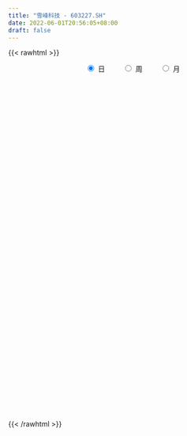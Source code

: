 ```yaml
---
title: "雪峰科技 - 603227.SH"
date: 2022-06-01T20:56:05+08:00
draft: false
---
```

{{< rawhtml >}}
    <div style="text-align: center">
        <label style="padding: 1rem;"><input style="margin-right: .5rem" type="radio" name="period" value="D" checked onclick="period_change(this)">日</label>
        <label style="padding: 1rem;"><input style="margin-right: .5rem" type="radio" name="period" value="W" onclick="period_change(this)">周</label>
        <label style="padding: 1rem;"><input style="margin-right: .5rem" type="radio" name="period" value="M" onclick="period_change(this)">月</label>
    </div>
    <div id="chart" style="height: 700px;"></div> 
    <script type="text/javascript">
        const D_v = [148100.0,95748.0,148392.5,116450.0,93689.5,71789.0,114344.5,74916.0,58714.0,66254.0,71723.0,55257.0,76464.0,85371.0,105855.0,96022.0,73359.0,63578.0,277384.7,124762.5,231819.0,165871.88,124238.0,86131.76,101700.2,70192.0,84732.86,90295.86,57257.0,79421.86,72152.0,79286.5,121780.5,119512.0,91450.0,77106.5,66937.0,69986.0,92338.0,72026.0,287267.73,165711.0,145441.73,125710.0,139865.0,191174.56,119574.0,127742.5,144180.0,233052.0,162774.0,160768.0,153621.0,107981.29,210547.0,180994.0,301187.0,200579.5,150842.0,130262.42,186755.0,124657.0,78644.0,93194.0,147965.0,94399.0,122342.0,165321.83,103269.6,145568.0,197797.33,558878.47,616988.52,294443.46,231086.0,249311.0,222711.0,226262.0,245817.4,173273.45,215653.98,349832.34,266047.49,228871.97,221861.0,138484.98,122418.95,193503.98,387547.44,309795.0,186265.11,216079.22,117837.5,204045.5,261203.5,229375.0,173452.5,201705.0,269142.19,134948.36,139317.83,64486.0,73098.0,73658.0,102056.0,58311.86,42371.0,35407.22,39072.0,66400.0,40560.0,44287.0,86252.69,39583.0,40469.0,130247.83,73013.83,72198.34,61321.0,75630.83,80092.0,56485.0,50015.0,68940.0,99866.0,75316.0,66630.0,60713.0,78452.51,78227.0,64743.0,158621.0,93012.9,95863.0,162683.0,98924.0,103911.0,66610.0,104027.0,79606.32,78530.0,59953.0,46775.0,84238.0,147905.0,62759.0,66736.45,64940.0,128407.45,54951.0,59739.0,40311.0,48536.0,97711.0,48905.0,120522.0,70244.0,69092.0,38497.0,70362.83,233314.0,217548.0,241809.0,61142.0,576264.14,320495.0,223132.0,171322.0,173125.0,89982.0,228917.0,151883.42,250826.0,248097.0,288749.0,220851.0,255267.42,149468.0,382741.17,254720.0,172389.0,89921.42,85966.0,149433.0,118965.0,188059.02,190718.0,204699.0,146782.0,130040.0,121453.0,94194.42,91762.0,92133.0,123170.56,89615.0,98806.44,111288.84,179663.47,150437.0,136941.0,72836.0,84913.0,56578.0,51906.0,50227.0,96993.0,57814.0,56897.47,48774.0,91946.0,739413.1,955025.04,834855.1,926273.49,1024883.67,962974.96,814299.22,587589.95,392368.0,290781.0,293893.0,276024.0,538333.8100000001,441379.22,328373.59,267236.45,390761.75,454767.3,395889.05,380138.8,353296.82,315495.0,412210.75,403327.0,523357.41,623711.0,324742.0,499042.0,309457.0,253645.58,200759.58,361742.41,336542.58,272336.58,471990.83,370985.0,261181.01,197652.0,344799.88]
const D_histogram = [0.0,-0.0018953846,0.0039764295,0.0118661389,0.0092012994,0.0088976887,-0.0032171512,-0.0050150212,-0.0078286572,-0.0104882039,-0.0084525202,-0.0067267622,-0.0071657795,-0.0026043411,0.0036008957,0.0035404305,0.0046085857,0.0075876116,0.0223377694,0.0253005083,0.0377397516,0.047154485,0.0399879455,0.0361977989,0.0288965038,0.0171586673,0.0051308313,-0.0134798891,-0.0211704196,-0.0158213951,-0.0095637175,-0.003042754,0.003946504,0.0108538967,0.0122177294,0.0080930952,0.0045552304,-0.00226884,-0.01844786,-0.0230076111,-0.0053150983,0.0069022234,0.0169461475,0.0193190956,0.0256500715,0.0347096973,0.035991084,0.0322480178,0.0299456763,0.0413623261,0.0409015454,0.0456906862,0.0451188866,0.0391995633,0.0403602988,0.0400622514,-0.0001545937,-0.0383942931,-0.0522428303,-0.0544256607,-0.0305510551,-0.0247112527,-0.0182997696,-0.0226733627,-0.0086369955,-0.0035612218,0.0032983815,0.0179288882,0.0225823417,0.0251541966,0.0077220708,0.0322548959,0.0396113143,0.0312587395,0.0281047456,0.0180995764,0.0017307517,0.0045636293,0.0058711471,-0.0021556212,-0.00794913,0.0096769537,0.0014689885,0.012595384,0.0122538518,0.0059907727,0.0014362625,0.0090371345,0.0378776029,0.0426945514,0.0506113235,0.0331372226,0.0267543513,0.0193005737,0.0306676213,0.0416782409,0.0383915609,0.0128266922,-0.0464506246,-0.0789726009,-0.1221961231,-0.1395885068,-0.1446659586,-0.1350469918,-0.1425782794,-0.1422703012,-0.1303589385,-0.1210747476,-0.1027989532,-0.0757820838,-0.0572935569,-0.0430745154,-0.0379223046,-0.0303403661,-0.0304983002,-0.0475550016,-0.0588847558,-0.0588768927,-0.0503526972,-0.0540534873,-0.0427632788,-0.0270386246,-0.0207844109,-0.0003249179,0.0266900359,0.049316882,0.0602366876,0.063747198,0.0699425057,0.0671255848,0.0726945345,0.0881673795,0.0947958447,0.102337233,0.1168421876,0.1142634375,0.1091480014,0.1018238323,0.0913526102,0.0722296409,0.0651143483,0.0472426989,0.0323928323,0.0112071122,-0.017970164,-0.0339933214,-0.047874237,-0.0551084249,-0.0525663281,-0.0496536869,-0.0497391936,-0.04456609,-0.0420101888,-0.0392184041,-0.0369739123,-0.0204277792,-0.0078638272,-0.0086473553,-0.0036961563,0.0097037459,0.0308654529,0.0640087249,0.0932058461,0.1507336088,0.1320381333,0.0949644636,0.0398024213,-0.013047092,-0.0693050808,-0.0958743903,-0.0862696705,-0.0817402347,-0.0364088385,-0.0022584661,0.0288423755,0.0378286127,0.0464364379,0.0408482978,0.0591092484,0.0612320537,0.0421399383,0.0259717556,0.0168918417,0.0152449081,0.0010776422,-0.0221114402,-0.0203330905,-0.0029525189,0.0047957118,0.011833062,0.0090944938,-0.0028394818,-0.0173521837,-0.0422535018,-0.0607773513,-0.0710034691,-0.0772453582,-0.099632041,-0.1352045759,-0.1341109828,-0.1308472622,-0.1197144434,-0.0975784074,-0.0835236607,-0.0686987488,-0.056564387,-0.0434327082,-0.0283507929,-0.019792452,-0.009344726,0.0381369097,0.1100837549,0.1601572586,0.1852347127,0.2311989365,0.277107287,0.236979479,0.1610819082,0.127641038,0.0858972429,0.0588107826,0.0415589546,0.0108592792,-0.0075393701,-0.0440497219,-0.0969177499,-0.1200318827,-0.1032281169,-0.0869390777,-0.060779403,-0.022645867,-0.0293707095,-0.0114619612,0.0171449027,0.0196477871,0.0675163503,0.0856346419,0.0801320103,0.0988588366,0.0964654922,0.0743582661,0.0587531267,0.0600328623,0.0142559001,0.000064174,0.0121568592,0.0107063523,-0.0049247187,-0.0152115522,-0.0458255103]
const D_fast = [0.0,-0.0023692308,0.0044966908,0.0153529348,0.0149884202,0.0169092316,0.003990104,0.0009384786,-0.0038323216,-0.0091139193,-0.0091913657,-0.0091472982,-0.0113777604,-0.0074674073,-0.0003619465,0.0004626959,0.0026829976,0.0075589263,0.0278935265,0.0371813925,0.0590555736,0.0802589284,0.0830893752,0.0883486783,0.0882715091,0.0808233395,0.0700782112,0.0480975186,0.0351143832,0.036508059,0.0403748072,0.0461350822,0.0541109662,0.063731833,0.0681500981,0.0660487377,0.0636496805,0.0562584001,0.0354674151,0.0251557612,0.0415194994,0.055462377,0.069742838,0.07694556,0.0896890538,0.1074261039,0.1177052616,0.1220241998,0.1272082773,0.1489655087,0.1587301144,0.1749419267,0.1856498488,0.1895304163,0.2007812265,0.2104987419,0.1702432484,0.1224049757,0.095495731,0.0797064854,0.0959433273,0.0956053165,0.0974418571,0.0873999234,0.0992770417,0.10346251,0.1111467086,0.1302594374,0.1405584763,0.1494188803,0.1339172723,0.1665138213,0.1837730683,0.1832351784,0.1871073709,0.1816270958,0.165690959,0.169664744,0.1724400485,0.1638743749,0.1560935836,0.1761389057,0.1682981877,0.1825734292,0.18529536,0.180529974,0.1763345295,0.1861946851,0.2245045542,0.2399951405,0.2605647436,0.2513749483,0.2516806649,0.2490520307,0.2680859836,0.2895161634,0.2958273736,0.273469178,0.202579205,0.1503140785,0.0765415255,0.0242520151,-0.0169919263,-0.0411347075,-0.084310565,-0.119570162,-0.1402485339,-0.16123303,-0.1686569739,-0.1605856254,-0.1564204877,-0.1529700751,-0.1572984404,-0.1573015935,-0.1650841026,-0.1940295544,-0.2200804976,-0.2347918576,-0.2388558365,-0.2560699984,-0.2554706096,-0.2465056115,-0.2454475005,-0.225069237,-0.1913817742,-0.1564257077,-0.1304467301,-0.1109994203,-0.0873184861,-0.0733540108,-0.0496114275,-0.0120967376,0.0182306887,0.0513563853,0.0950718868,0.121058996,0.1432305603,0.1613623493,0.1737292798,0.1726637206,0.1818270151,0.1757660405,0.1690143819,0.1506304399,0.1169606227,0.092439135,0.0665896601,0.045578366,0.0349788807,0.0254781002,0.0129577952,0.0069893762,-0.0009572697,-0.0079700861,-0.0149690723,-0.0035298841,0.0070681111,0.0041227443,0.0081499042,0.0239757428,0.0528538131,0.1019992663,0.154497849,0.2497090139,0.2640230717,0.2506905179,0.2054790809,0.1493677946,0.0757835356,0.0252456286,0.0132829307,-0.0026226922,0.0336064944,0.0671922503,0.1055036858,0.1239470762,0.1441640108,0.1487879452,0.1818262079,0.1992570266,0.1906998957,0.1810246519,0.1761676985,0.178331992,0.1644341365,0.1357171941,0.1324122712,0.1490547131,0.1580018717,0.1679974875,0.1675325427,0.1548886966,0.1360379488,0.1005732553,0.066855068,0.0388780829,0.0133248543,-0.0339698389,-0.1033435176,-0.1357776703,-0.1652257652,-0.1840215574,-0.1862801232,-0.1931062916,-0.1954560669,-0.1974628018,-0.1951893001,-0.1871950831,-0.1835848551,-0.1754733106,-0.1184574474,-0.0189896635,0.0711231548,0.1425092871,0.246273245,0.3614584172,0.380575479,0.3449483852,0.3434177745,0.3231482901,0.3107645255,0.3039024362,0.2759175806,0.2556340888,0.2081113065,0.131013841,0.0778917375,0.0688884741,0.0634427439,0.0744075678,0.1068796371,0.0928121172,0.1078553751,0.1407484647,0.148163296,0.2129109467,0.2524378988,0.2669682698,0.3104098052,0.3321328338,0.3286151743,0.3276983166,0.3439862678,0.3017732806,0.287597598,0.302729498,0.3039555792,0.2870933285,0.273003607,0.2309332713]
const D_slow = [0.0,-0.0004738462,0.0005202612,0.0034867959,0.0057871208,0.008011543,0.0072072552,0.0059534999,0.0039963356,0.0013742846,-0.0007388455,-0.002420536,-0.0042119809,-0.0048630662,-0.0039628422,-0.0030777346,-0.0019255882,-0.0000286853,0.0055557571,0.0118808842,0.021315822,0.0331044433,0.0431014297,0.0521508794,0.0593750053,0.0636646722,0.06494738,0.0615774077,0.0562848028,0.052329454,0.0499385247,0.0491778362,0.0501644622,0.0528779363,0.0559323687,0.0579556425,0.0590944501,0.0585272401,0.0539152751,0.0481633723,0.0468345977,0.0485601536,0.0527966905,0.0576264644,0.0640389823,0.0727164066,0.0817141776,0.089776182,0.0972626011,0.1076031826,0.117828569,0.1292512405,0.1405309622,0.150330853,0.1604209277,0.1704364905,0.1703978421,0.1607992688,0.1477385613,0.1341321461,0.1264943823,0.1203165692,0.1157416268,0.1100732861,0.1079140372,0.1070237318,0.1078483271,0.1123305492,0.1179761346,0.1242646838,0.1261952015,0.1342589254,0.144161754,0.1519764389,0.1590026253,0.1635275194,0.1639602073,0.1651011146,0.1665689014,0.1660299961,0.1640427136,0.166461952,0.1668291992,0.1699780452,0.1730415081,0.1745392013,0.1748982669,0.1771575506,0.1866269513,0.1973005891,0.20995342,0.2182377257,0.2249263135,0.229751457,0.2374183623,0.2478379225,0.2574358127,0.2606424858,0.2490298296,0.2292866794,0.1987376486,0.1638405219,0.1276740323,0.0939122843,0.0582677145,0.0227001392,-0.0098895955,-0.0401582824,-0.0658580207,-0.0848035416,-0.0991269308,-0.1098955597,-0.1193761358,-0.1269612274,-0.1345858024,-0.1464745528,-0.1611957418,-0.1759149649,-0.1885031392,-0.2020165111,-0.2127073308,-0.2194669869,-0.2246630896,-0.2247443191,-0.2180718101,-0.2057425896,-0.1906834177,-0.1747466182,-0.1572609918,-0.1404795956,-0.122305962,-0.1002641171,-0.076565156,-0.0509808477,-0.0217703008,0.0067955586,0.0340825589,0.059538517,0.0823766696,0.1004340798,0.1167126668,0.1285233416,0.1366215496,0.1394233277,0.1349307867,0.1264324564,0.1144638971,0.1006867909,0.0875452089,0.0751317871,0.0626969887,0.0515554662,0.041052919,0.031248318,0.0220048399,0.0168978951,0.0149319383,0.0127700995,0.0118460605,0.0142719969,0.0219883602,0.0379905414,0.0612920029,0.0989754051,0.1319849384,0.1557260543,0.1656766596,0.1624148866,0.1450886164,0.1211200189,0.0995526012,0.0791175426,0.0700153329,0.0694507164,0.0766613103,0.0861184635,0.0977275729,0.1079396474,0.1227169595,0.1380249729,0.1485599575,0.1550528964,0.1592758568,0.1630870838,0.1633564944,0.1578286343,0.1527453617,0.152007232,0.1532061599,0.1561644254,0.1584380489,0.1577281784,0.1533901325,0.1428267571,0.1276324192,0.109881552,0.0905702124,0.0656622022,0.0318610582,-0.0016666875,-0.034378503,-0.0643071139,-0.0887017158,-0.1095826309,-0.1267573181,-0.1408984149,-0.1517565919,-0.1588442901,-0.1637924031,-0.1661285846,-0.1565943572,-0.1290734185,-0.0890341038,-0.0427254256,0.0150743085,0.0843511302,0.143596,0.183866477,0.2157767365,0.2372510472,0.2519537429,0.2623434816,0.2650583014,0.2631734588,0.2521610284,0.2279315909,0.1979236202,0.172116591,0.1503818216,0.1351869708,0.1295255041,0.1221828267,0.1193173364,0.1236035621,0.1285155088,0.1453945964,0.1668032569,0.1868362595,0.2115509686,0.2356673417,0.2542569082,0.2689451899,0.2839534055,0.2875173805,0.287533424,0.2905726388,0.2932492269,0.2920180472,0.2882151592,0.2767587816]
const D_data = [['2021-05-07', 4.7563, 4.8554, 4.677, 4.895],['2021-05-10', 4.8653, 4.8257, 4.7761, 4.895],['2021-05-11', 4.786, 4.9347, 4.786, 5.0239],['2021-05-12', 4.905, 5.004, 4.8851, 5.014],['2021-05-13', 4.9545, 4.895, 4.8455, 4.9842],['2021-05-14', 4.8752, 4.9248, 4.8752, 4.9446],['2021-05-17', 4.9446, 4.7464, 4.7365, 4.9446],['2021-05-18', 4.7167, 4.8356, 4.7068, 4.8455],['2021-05-19', 4.8158, 4.8059, 4.7662, 4.8851],['2021-05-20', 4.7761, 4.786, 4.6969, 4.8257],['2021-05-21', 4.7563, 4.8356, 4.7464, 4.8851],['2021-05-24', 4.8158, 4.8356, 4.8059, 4.8653],['2021-05-25', 4.8257, 4.8059, 4.7365, 4.8356],['2021-05-26', 4.8059, 4.8752, 4.786, 4.895],['2021-05-27', 4.8851, 4.9248, 4.8752, 4.9842],['2021-05-28', 4.9248, 4.8653, 4.8158, 4.9545],['2021-05-31', 4.8455, 4.8851, 4.8059, 4.905],['2021-06-01', 4.895, 4.9248, 4.8257, 4.9248],['2021-06-02', 4.9545, 5.1329, 4.9347, 5.2518],['2021-06-03', 5.1626, 5.0536, 5.0437, 5.1626],['2021-06-04', 5.0437, 5.2419, 5.0338, 5.3013],['2021-06-07', 5.3013, 5.3013, 5.1725, 5.331],['2021-06-08', 5.26, 5.14, 5.11, 5.27],['2021-06-09', 5.16, 5.19, 5.13, 5.23],['2021-06-10', 5.15, 5.15, 5.06, 5.19],['2021-06-11', 5.12, 5.07, 5.07, 5.2],['2021-06-15', 5.06, 5.02, 4.99, 5.12],['2021-06-16', 5.04, 4.86, 4.85, 5.04],['2021-06-17', 4.85, 4.92, 4.83, 4.93],['2021-06-18', 4.92, 5.07, 4.88, 5.08],['2021-06-21', 5.07, 5.11, 5.03, 5.13],['2021-06-22', 5.11, 5.15, 5.06, 5.2],['2021-06-23', 5.17, 5.2, 5.16, 5.31],['2021-06-24', 5.16, 5.25, 5.1, 5.28],['2021-06-25', 5.26, 5.22, 5.13, 5.26],['2021-06-28', 5.24, 5.16, 5.14, 5.24],['2021-06-29', 5.16, 5.16, 5.12, 5.19],['2021-06-30', 5.15, 5.1, 5.05, 5.15],['2021-07-01', 5.1, 4.92, 4.92, 5.11],['2021-07-02', 4.93, 5.0, 4.92, 5.05],['2021-07-05', 4.98, 5.31, 4.97, 5.46],['2021-07-06', 5.28, 5.33, 5.26, 5.39],['2021-07-07', 5.33, 5.38, 5.32, 5.46],['2021-07-08', 5.39, 5.34, 5.31, 5.43],['2021-07-09', 5.32, 5.44, 5.26, 5.44],['2021-07-12', 5.49, 5.55, 5.39, 5.6],['2021-07-13', 5.48, 5.52, 5.41, 5.57],['2021-07-14', 5.51, 5.49, 5.43, 5.64],['2021-07-15', 5.54, 5.53, 5.5, 5.7],['2021-07-16', 5.49, 5.77, 5.45, 5.8],['2021-07-19', 5.79, 5.7, 5.61, 5.79],['2021-07-20', 5.62, 5.83, 5.53, 5.86],['2021-07-21', 5.82, 5.83, 5.73, 5.9],['2021-07-22', 5.86, 5.8, 5.77, 5.88],['2021-07-23', 5.77, 5.93, 5.73, 6.07],['2021-07-26', 5.93, 5.97, 5.76, 6.06],['2021-07-27', 5.92, 5.4, 5.37, 5.95],['2021-07-28', 5.45, 5.22, 5.1, 5.45],['2021-07-29', 5.26, 5.37, 5.25, 5.53],['2021-07-30', 5.35, 5.45, 5.33, 5.5],['2021-08-02', 5.43, 5.82, 5.38, 5.83],['2021-08-03', 5.79, 5.67, 5.63, 5.84],['2021-08-04', 5.67, 5.71, 5.65, 5.78],['2021-08-05', 5.7, 5.58, 5.52, 5.73],['2021-08-06', 5.55, 5.84, 5.55, 5.84],['2021-08-09', 5.84, 5.79, 5.72, 5.84],['2021-08-10', 5.83, 5.86, 5.77, 5.95],['2021-08-11', 5.81, 6.04, 5.8, 6.04],['2021-08-12', 6.03, 6.0, 5.91, 6.03],['2021-08-13', 6.0, 6.03, 5.85, 6.03],['2021-08-16', 6.14, 5.77, 5.75, 6.24],['2021-08-17', 5.72, 6.35, 5.72, 6.35],['2021-08-18', 6.24, 6.27, 6.18, 6.65],['2021-08-19', 6.21, 6.12, 6.04, 6.39],['2021-08-20', 6.09, 6.2, 5.88, 6.24],['2021-08-23', 6.21, 6.12, 6.09, 6.3],['2021-08-24', 6.09, 6.0, 5.96, 6.14],['2021-08-25', 6.01, 6.23, 5.93, 6.28],['2021-08-26', 6.2, 6.25, 6.11, 6.37],['2021-08-27', 6.3, 6.14, 6.07, 6.34],['2021-08-30', 6.17, 6.15, 5.9, 6.33],['2021-08-31', 6.12, 6.5, 6.05, 6.6],['2021-09-01', 6.54, 6.23, 6.21, 6.58],['2021-09-02', 6.26, 6.51, 6.15, 6.51],['2021-09-03', 6.49, 6.43, 6.37, 6.74],['2021-09-06', 6.4, 6.37, 6.24, 6.48],['2021-09-07', 6.37, 6.39, 6.33, 6.47],['2021-09-08', 6.39, 6.58, 6.38, 6.6],['2021-09-09', 6.56, 6.99, 6.52, 7.08],['2021-09-10', 6.94, 6.84, 6.77, 7.25],['2021-09-13', 6.82, 6.98, 6.75, 7.07],['2021-09-14', 7.02, 6.7, 6.64, 7.02],['2021-09-15', 6.71, 6.83, 6.67, 6.84],['2021-09-16', 6.8, 6.83, 6.8, 7.12],['2021-09-17', 6.9, 7.13, 6.86, 7.2],['2021-09-22', 7.02, 7.25, 6.91, 7.25],['2021-09-23', 7.3, 7.16, 7.05, 7.33],['2021-09-24', 7.08, 6.86, 6.76, 7.18],['2021-09-27', 6.81, 6.23, 6.17, 6.85],['2021-09-28', 6.23, 6.3, 5.95, 6.32],['2021-09-29', 6.23, 5.91, 5.86, 6.26],['2021-09-30', 5.94, 5.99, 5.92, 6.03],['2021-10-08', 6.03, 5.99, 5.95, 6.15],['2021-10-11', 5.99, 6.09, 5.84, 6.09],['2021-10-12', 6.09, 5.78, 5.7, 6.09],['2021-10-13', 5.78, 5.75, 5.63, 5.82],['2021-10-14', 5.79, 5.82, 5.66, 5.85],['2021-10-15', 5.82, 5.74, 5.73, 5.84],['2021-10-18', 5.7, 5.83, 5.69, 5.83],['2021-10-19', 5.83, 5.98, 5.79, 6.03],['2021-10-20', 5.98, 5.93, 5.92, 6.01],['2021-10-21', 5.93, 5.91, 5.91, 6.03],['2021-10-22', 5.9, 5.8, 5.69, 5.95],['2021-10-25', 5.77, 5.82, 5.67, 5.82],['2021-10-26', 5.8, 5.7, 5.69, 5.83],['2021-10-27', 5.71, 5.39, 5.3, 5.73],['2021-10-28', 5.36, 5.32, 5.24, 5.47],['2021-10-29', 5.34, 5.36, 5.17, 5.36],['2021-11-01', 5.35, 5.42, 5.29, 5.47],['2021-11-02', 5.43, 5.21, 5.15, 5.45],['2021-11-03', 5.2, 5.35, 5.18, 5.36],['2021-11-04', 5.3, 5.42, 5.27, 5.46],['2021-11-05', 5.39, 5.31, 5.29, 5.44],['2021-11-08', 5.36, 5.52, 5.34, 5.54],['2021-11-09', 5.49, 5.71, 5.47, 5.74],['2021-11-10', 5.75, 5.79, 5.61, 5.8],['2021-11-11', 5.76, 5.75, 5.7, 5.86],['2021-11-12', 5.74, 5.72, 5.68, 5.84],['2021-11-15', 5.72, 5.81, 5.67, 5.83],['2021-11-16', 5.8, 5.74, 5.74, 5.96],['2021-11-17', 5.75, 5.89, 5.74, 5.9],['2021-11-18', 5.88, 6.12, 5.88, 6.21],['2021-11-19', 6.1, 6.13, 6.02, 6.18],['2021-11-22', 6.13, 6.25, 6.13, 6.34],['2021-11-23', 6.26, 6.48, 6.21, 6.57],['2021-11-24', 6.46, 6.39, 6.3, 6.46],['2021-11-25', 6.38, 6.43, 6.24, 6.51],['2021-11-26', 6.47, 6.46, 6.33, 6.51],['2021-11-29', 6.27, 6.46, 6.22, 6.54],['2021-11-30', 6.42, 6.35, 6.32, 6.52],['2021-12-01', 6.33, 6.5, 6.33, 6.5],['2021-12-02', 6.5, 6.36, 6.35, 6.51],['2021-12-03', 6.37, 6.36, 6.29, 6.41],['2021-12-06', 6.36, 6.22, 6.2, 6.43],['2021-12-07', 6.26, 6.0, 5.9, 6.31],['2021-12-08', 6.02, 6.04, 5.96, 6.13],['2021-12-09', 6.09, 5.97, 5.94, 6.1],['2021-12-10', 5.96, 5.97, 5.93, 6.08],['2021-12-13', 6.02, 6.05, 6.02, 6.3],['2021-12-14', 6.05, 6.04, 6.0, 6.09],['2021-12-15', 6.04, 5.98, 5.98, 6.08],['2021-12-16', 5.99, 6.03, 5.93, 6.04],['2021-12-17', 6.06, 5.99, 5.92, 6.07],['2021-12-20', 6.0, 5.98, 5.85, 6.12],['2021-12-21', 6.0, 5.96, 5.9, 6.01],['2021-12-22', 5.97, 6.17, 5.97, 6.25],['2021-12-23', 6.17, 6.19, 6.11, 6.21],['2021-12-24', 6.21, 6.05, 6.04, 6.22],['2021-12-27', 6.07, 6.13, 6.03, 6.16],['2021-12-28', 6.11, 6.29, 6.1, 6.34],['2021-12-29', 6.32, 6.5, 6.22, 6.76],['2021-12-30', 6.45, 6.84, 6.42, 6.85],['2021-12-31', 6.85, 7.03, 6.64, 7.1],['2022-01-18', 7.73, 7.73, 7.73, 7.73],['2022-01-19', 8.5, 7.01, 6.96, 8.5],['2022-01-20', 6.81, 6.74, 6.68, 7.2],['2022-01-21', 6.62, 6.34, 6.33, 6.62],['2022-01-24', 6.36, 6.11, 6.06, 6.39],['2022-01-25', 6.05, 5.76, 5.75, 6.17],['2022-01-26', 5.72, 5.86, 5.71, 5.94],['2022-01-27', 5.86, 6.21, 5.84, 6.45],['2022-01-28', 6.16, 6.13, 5.92, 6.28],['2022-02-07', 6.21, 6.74, 6.2, 6.74],['2022-02-08', 6.74, 6.81, 6.58, 6.85],['2022-02-09', 6.79, 6.97, 6.64, 7.18],['2022-02-10', 6.93, 6.84, 6.81, 7.11],['2022-02-11', 6.78, 6.93, 6.72, 7.3],['2022-02-14', 6.91, 6.81, 6.74, 6.95],['2022-02-15', 6.82, 7.2, 6.68, 7.49],['2022-02-16', 7.1, 7.12, 6.98, 7.2],['2022-02-17', 7.04, 6.87, 6.86, 7.11],['2022-02-18', 6.78, 6.86, 6.73, 6.89],['2022-02-21', 6.86, 6.92, 6.77, 6.94],['2022-02-22', 6.85, 7.02, 6.74, 7.08],['2022-02-23', 6.93, 6.85, 6.8, 6.95],['2022-02-24', 6.83, 6.65, 6.43, 6.97],['2022-02-25', 6.61, 6.91, 6.61, 7.02],['2022-02-28', 6.94, 7.17, 6.78, 7.2],['2022-03-01', 7.25, 7.14, 7.04, 7.25],['2022-03-02', 7.23, 7.2, 7.12, 7.3],['2022-03-03', 7.25, 7.12, 7.05, 7.25],['2022-03-04', 7.1, 6.99, 6.96, 7.11],['2022-03-07', 6.97, 6.9, 6.85, 7.08],['2022-03-08', 6.89, 6.66, 6.65, 6.91],['2022-03-09', 6.7, 6.6, 6.25, 6.75],['2022-03-10', 6.79, 6.59, 6.58, 6.79],['2022-03-11', 6.59, 6.55, 6.31, 6.6],['2022-03-14', 6.56, 6.21, 6.2, 6.56],['2022-03-15', 6.23, 5.8, 5.76, 6.26],['2022-03-16', 5.86, 6.06, 5.7, 6.06],['2022-03-17', 6.12, 5.99, 5.95, 6.24],['2022-03-18', 5.96, 6.02, 5.95, 6.05],['2022-03-21', 6.03, 6.15, 6.03, 6.18],['2022-03-22', 6.08, 6.06, 6.02, 6.15],['2022-03-23', 6.05, 6.07, 6.05, 6.12],['2022-03-24', 6.02, 6.04, 5.95, 6.08],['2022-03-25', 6.04, 6.06, 6.04, 6.22],['2022-03-28', 6.08, 6.11, 5.91, 6.12],['2022-03-29', 6.13, 6.05, 6.0, 6.14],['2022-03-30', 6.13, 6.09, 6.03, 6.14],['2022-03-31', 6.36, 6.7, 6.36, 6.7],['2022-04-01', 6.87, 7.37, 6.8, 7.37],['2022-04-06', 7.45, 7.52, 7.22, 8.11],['2022-04-07', 7.46, 7.54, 7.39, 8.18],['2022-04-08', 7.75, 8.16, 7.51, 8.16],['2022-04-11', 8.1, 8.62, 7.69, 8.98],['2022-04-12', 8.31, 7.78, 7.76, 9.21],['2022-04-13', 7.5, 7.2, 7.19, 7.92],['2022-04-14', 7.22, 7.58, 7.2, 7.75],['2022-04-15', 7.51, 7.39, 7.31, 7.9],['2022-04-18', 7.32, 7.48, 7.11, 7.64],['2022-04-19', 7.6, 7.56, 7.37, 7.7],['2022-04-20', 7.48, 7.32, 7.21, 7.68],['2022-04-21', 7.9, 7.38, 7.3, 7.99],['2022-04-22', 7.0, 7.02, 6.83, 7.35],['2022-04-25', 6.7, 6.55, 6.55, 6.88],['2022-04-26', 6.61, 6.66, 6.5, 6.92],['2022-04-27', 6.79, 7.08, 6.68, 7.13],['2022-04-28', 6.91, 7.11, 6.6, 7.32],['2022-04-29', 6.98, 7.31, 6.91, 7.39],['2022-05-05', 7.3, 7.62, 7.23, 7.79],['2022-05-06', 7.32, 7.14, 7.08, 7.49],['2022-05-09', 7.02, 7.48, 7.02, 7.7],['2022-05-10', 7.35, 7.76, 7.22, 7.8],['2022-05-11', 7.78, 7.55, 7.55, 7.82],['2022-05-12', 7.41, 8.31, 7.36, 8.31],['2022-05-13', 8.38, 8.2, 8.01, 8.69],['2022-05-16', 8.2, 8.03, 7.93, 8.27],['2022-05-17', 8.02, 8.47, 7.87, 8.8],['2022-05-18', 8.26, 8.36, 8.11, 8.46],['2022-05-19', 8.1, 8.15, 7.98, 8.21],['2022-05-20', 8.14, 8.22, 8.06, 8.32],['2022-05-23', 8.12, 8.48, 8.05, 8.71],['2022-05-24', 8.39, 7.84, 7.82, 8.45],['2022-05-25', 7.81, 8.12, 7.8, 8.26],['2022-05-26', 8.42, 8.49, 8.31, 8.78],['2022-05-27', 8.46, 8.4, 8.33, 8.68],['2022-05-30', 8.42, 8.22, 8.15, 8.51],['2022-05-31', 8.18, 8.25, 8.09, 8.31],['2022-06-01', 8.23, 7.9, 7.75, 8.23]]
const W_v = [269346.58,647202.64,412018.29,298556.04,377855.1,275520.43,250162.64,297064.39,266340.68,308790.28,276060.55,171870.93,124476.68,558691.48,1456771.22,513293.11,363066.46,200724.93,203254.24,168552.29,112514.4,109359.43,70648.0,166001.86,187549.4,132867.02,125044.42,120518.42,175581.3,161876.92,127979.02,42316.34,34525.0,111179.37,155083.58,194414.87,297457.05,159519.66,86574.41,157411.55,119722.79,166739.74,60611.42,128223.85,126215.26,133508.05,151219.69,98965.58,128996.4,143197.78,161939.99,130690.0,114006.24,93302.0,387629.71,833484.6699999999,1032890.3200000001,410187.83,219294.83,609018.0699999999,513079.22,269310.84,328266.84,130818.02,225767.02,105896.2,147831.46,162251.02,237889.63,291896.38,289857.54,131647.37,142414.81,146468.8,86599.33,106359.17,58116.0,440646.0600000001,764756.63,311185.0,177493.84,257908.23,390749.0,565451.4299999999,722858.8900000001,783315.5900000001,1204976.9500000002,566568.3,595637.0,785868.33,509033.25,502535.79,100574.76,244629.15,208662.74,189966.13,201248.26,200553.96,189976.0,173165.89,237005.09,136596.02,157689.85,141211.0,2371958.5500000003,983611.98,516621.64,348756.64,364404.58,369076.15,551506.99,273685.69,326601.9299999999,281434.2,40773.0,243724.56,531107.54,181402.66,401303.5599999999,677067.0499999999,345041.2,418554.57,497549.42,342663.5,464140.79,524178.25,399538.25,477277.39,699189.04,886545.49,377403.86,450733.41,487701.48,540165.39,662524.3200000001,675063.6500000001,616822.41,348577.0,261772.27,155793.71,158832.6,154911.0,218485.85,201100.01,142162.15,169431.04,365392.14,143964.08,192521.96,153481.64,141712.98,88862.0,244237.29,449171.97,932085.8600000001,1112152.52,501022.5,728069.51,520768.96,748063.1899999999,333627.5,438312.1,649439.75,1328356.3900000001,1884537.27,384310.75,83821.0,397827.17,269748.6,342131.97,251983.92,545114.54,885073.49,824454.9199999999,692418.0600000001,765891.48,636706.6,1212345.1199999999,622790.72,1140211.3300000001,513817.31,359925.38,350100.57,323061.93,123892.0,190079.5,666292.47,593520.71,657885.67,524223.59,561253.7,1719597.8399999999,1792154.25,2410352.6499999999,1827672.98,691505.01,251494.0,526069.0,385951.5,418969.0,770903.2,548133.8400000001,311707.58,484181.0,378393.5,863995.46,815723.0600000001,795691.29,963864.92,631215.0,630900.4299999999,1899193.7799999998,1117374.8500000001,1282266.78,1151750.3500000001,985430.83,604532.5,607894.38,73098.0,311804.08,276571.69,355512.0,323543.83,371465.0,473056.41,527991.0,368891.32,426578.45,331944.45,406474.0,801530.8300000001,1181033.1400000001,815229.42,1263790.4199999999,1049239.5899999999,733141.02,697168.42,495487.0,651166.3100000001,340617.0,994844.5699999999,2716153.6299999999,3782115.7999999998,1840411.03,1837028.1400000001,733435.62,2278101.1600000001,1587646.1600000001,1813597.4000000001,803632.89]
const W_histogram = [0.0,0.0092535613,-0.0132197291,-0.0179626006,-0.0187120504,-0.0279808384,-0.0222945381,-0.0161228614,-0.0019054803,0.0116743497,0.0265794514,0.0242042179,0.0221652443,0.0895143107,0.0867769229,0.0746073027,0.01750966,-0.0086479716,-0.0584455427,-0.064169709,-0.0763740762,-0.0905945819,-0.0946351943,-0.1109938925,-0.1265663333,-0.1127613308,-0.1050818141,-0.0970906292,-0.079835394,-0.109954338,-0.1352304541,-0.1367117924,-0.1191819705,-0.0916216869,-0.0571533414,-0.036700954,-0.0507002871,-0.0336047786,-0.0212985817,-0.0020927942,-0.0054872413,-0.0203805031,-0.0200643029,-0.0138809944,-0.0012304046,0.0012329925,-0.0059030842,-0.0131098673,-0.0366224701,-0.0634806868,-0.0544752547,-0.0597470792,-0.0451753629,-0.0280039895,0.0134134652,0.0548201105,0.0741281906,0.0598268815,0.0566437974,0.0716097253,0.0802895044,0.0862483369,0.0924689089,0.0859360593,0.0585629329,0.0293271122,0.0239127292,0.029937921,0.0359461687,0.0564036574,0.0531460814,0.0499307514,0.0542250269,0.0529729735,0.0426182051,0.0276291229,0.0228323678,0.0611334655,0.0568450495,0.0507124675,0.0405347375,0.0449765799,0.053913108,0.0749735915,0.0881268908,0.101624057,0.1354382706,0.1260625647,0.1269495387,0.1153749447,0.1155106858,0.0694919184,0.0296006722,-0.0118482576,-0.0465087871,-0.0799437644,-0.0964379436,-0.1197940636,-0.1181036853,-0.098683365,-0.0881269764,-0.0741933823,-0.0630375611,-0.0522004494,-0.0145706272,0.000483879,-0.0143732944,-0.017223684,-0.0098645051,-0.005825133,0.0096557722,0.0246140679,0.0334140216,0.0297117372,0.024528257,0.0304895355,0.0255872465,0.0259318733,0.0313514712,0.0408472283,0.034840066,0.0411834947,0.0417462516,0.0472914028,0.0518148529,0.0516029821,0.0533071381,0.0647380285,0.0765217472,0.0821249086,0.0602904612,0.0147800239,-0.0095286749,-0.0130175289,-0.031317737,-0.0179463776,-0.0290479843,-0.0498500599,-0.0599374486,-0.0663833872,-0.0669370436,-0.0667366289,-0.074658615,-0.0895750077,-0.0860572347,-0.0828308713,-0.0704054495,-0.064562451,-0.0498961884,-0.0447073736,-0.0331525954,-0.0243792813,-0.0082065587,0.0104347024,0.0606056829,0.0626383946,0.0671348905,0.0829020107,0.077531526,0.0773520346,0.0676106045,0.0648811611,0.0545250337,0.0853411633,0.0516190788,0.008815695,-0.0115204412,-0.0268100938,-0.0443920426,-0.0516410104,-0.0455914322,-0.0187711388,0.0070623764,0.0239445588,0.0443917527,0.0538898888,0.0660261152,0.0594179894,0.0545590878,0.0193052739,-0.0218167301,-0.0410094565,-0.0523138786,-0.061759385,-0.0605459561,-0.038033281,-0.0127538037,0.0123319333,0.0252062003,0.034748573,0.0409977399,0.0599312141,0.1223682401,0.1395910369,0.0975335411,0.046225466,0.0245888462,0.0125128044,-0.0030878069,-0.0124847824,0.0046659688,0.0025426268,-0.0005855731,0.0053943711,-0.0068551854,0.0122467847,0.0429500715,0.0683684271,0.0481426877,0.0557800211,0.0675903603,0.0799667359,0.0771887791,0.0872182588,0.1122087613,0.1373526336,0.1252236055,0.051792461,-0.0008089584,-0.0535498286,-0.0837078135,-0.129848397,-0.1584029582,-0.1447209065,-0.1049531515,-0.0557862782,-0.0306200755,-0.0402536154,-0.0449369652,-0.043616996,0.020208205,0.0132430947,-0.0071245938,0.0296470282,0.0447158947,0.0529481626,0.0582576844,0.0281389853,-0.0284142885,-0.0621307953,0.0014238579,0.0894261192,0.088379068,0.0568981527,0.0499821384,0.0293554322,0.0796452356,0.1051959606,0.1238723628,0.0935826832]
const W_fast = [0.0,0.0115669516,-0.014211271,-0.0234447927,-0.0288722551,-0.0451362527,-0.0450235869,-0.0428826256,-0.0291416145,-0.0126431972,0.0089067674,0.0125825884,0.0160849258,0.10581257,0.1247694129,0.1312516184,0.0785313906,0.0502117661,-0.0141971906,-0.0359637842,-0.0672616704,-0.1041308216,-0.1318302326,-0.1759374039,-0.223151428,-0.2375367583,-0.256127695,-0.2724091674,-0.2751127807,-0.3327203092,-0.3918040389,-0.4274633252,-0.439728996,-0.4350741341,-0.414894124,-0.403616975,-0.43029138,-0.4215970661,-0.4146155147,-0.3959329257,-0.4006991831,-0.4206875707,-0.4253874462,-0.4226743863,-0.4103313977,-0.4075597525,-0.4161716002,-0.4266558502,-0.4593240705,-0.5020524588,-0.5066658405,-0.5268744348,-0.5235965592,-0.5134261831,-0.4686553622,-0.4135436892,-0.3757035615,-0.3750481502,-0.3640702849,-0.3312019257,-0.3024497705,-0.2749288537,-0.2455910545,-0.2306398893,-0.2433722825,-0.2652763252,-0.2647125259,-0.2512028538,-0.2362080639,-0.2016496609,-0.1916207165,-0.1823533587,-0.1645028265,-0.1525116365,-0.1522118536,-0.1602936551,-0.1593823182,-0.1057978541,-0.0958750078,-0.0893294729,-0.0893735185,-0.0736875312,-0.051272726,-0.0114688447,0.0237161773,0.0626193578,0.130293139,0.1524330743,0.185057433,0.2023265752,0.2313399877,0.2026941999,0.1702031218,0.1257921275,0.0795044012,0.0260834829,-0.0145201823,-0.0678248181,-0.0956603611,-0.1009108822,-0.1123862376,-0.1170009891,-0.1216045581,-0.1238175588,-0.0898303934,-0.0746549175,-0.0931054145,-0.1002617251,-0.0953686724,-0.0927855836,-0.0748907353,-0.0537789227,-0.0366254635,-0.0328998136,-0.0319512296,-0.0183675672,-0.0168730446,-0.0100454494,0.0032120163,0.0229195804,0.0256224346,0.042261737,0.0532610567,0.0706290587,0.088106222,0.1007950967,0.1158260373,0.1434414348,0.1743555902,0.2004899788,0.1937281467,0.1519127154,0.1252218479,0.1184786116,0.0923489693,0.1012337343,0.0828701315,0.049605541,0.02453379,0.0014920047,-0.0157959127,-0.0322796552,-0.058866295,-0.0961764396,-0.1141729753,-0.1316543297,-0.1368302703,-0.1471278845,-0.144935669,-0.1509236977,-0.1476570683,-0.1449785745,-0.1308574915,-0.1096075549,-0.0442851537,-0.0265928433,-0.0053126248,0.031179998,0.0451923948,0.0643509121,0.0715121331,0.08500298,0.088278111,0.1404295314,0.1196122166,0.0790127566,0.0557965101,0.033804334,0.0051243745,-0.0150348458,-0.0203831257,0.001744383,0.0293434923,0.0522118145,0.0837569465,0.1067275548,0.13537031,0.1436166816,0.1523975519,0.1219700565,0.07539387,0.0459487795,0.0215658878,-0.0033194649,-0.0172425251,-0.0042381702,0.0178528562,0.0460215765,0.0651973935,0.0834269095,0.0999255114,0.1338417891,0.2268708752,0.2789914312,0.2613173206,0.2215656121,0.2060762039,0.1971283632,0.1807558001,0.168237629,0.1865548724,0.1850671871,0.1817925939,0.1891211309,0.1751577781,0.1973214443,0.238762249,0.2812727114,0.2730826439,0.2946649825,0.3233729119,0.3557409715,0.3722602094,0.4040942538,0.4571369466,0.5166189773,0.5357958505,0.4753128213,0.4225091623,0.356380835,0.3052958967,0.226693214,0.1585379131,0.1360397383,0.1495692054,0.1847895092,0.2023006929,0.1826037493,0.1666861581,0.1571018783,0.2259791305,0.2223247939,0.200175957,0.244359336,0.2706071761,0.2920764848,0.3119504276,0.2888664748,0.2252096289,0.1759604233,0.239871041,0.3502298321,0.3712775478,0.3540211707,0.359600691,0.3463128429,0.4165139551,0.4683636704,0.5180081633,0.5111141544]
const W_slow = [0.0,0.0023133903,-0.000991542,-0.0054821921,-0.0101602047,-0.0171554143,-0.0227290488,-0.0267597642,-0.0272361343,-0.0243175468,-0.017672684,-0.0116216295,-0.0060803184,0.0162982592,0.03799249,0.0566443156,0.0610217306,0.0588597377,0.0442483521,0.0282059248,0.0091124058,-0.0135362397,-0.0371950383,-0.0649435114,-0.0965850947,-0.1247754274,-0.1510458809,-0.1753185382,-0.1952773867,-0.2227659712,-0.2565735848,-0.2907515329,-0.3205470255,-0.3434524472,-0.3577407826,-0.3669160211,-0.3795910928,-0.3879922875,-0.3933169329,-0.3938401315,-0.3952119418,-0.4003070676,-0.4053231433,-0.4087933919,-0.4091009931,-0.408792745,-0.410268516,-0.4135459828,-0.4227016004,-0.4385717721,-0.4521905858,-0.4671273556,-0.4784211963,-0.4854221937,-0.4820688274,-0.4683637997,-0.4498317521,-0.4348750317,-0.4207140823,-0.402811651,-0.3827392749,-0.3611771907,-0.3380599634,-0.3165759486,-0.3019352154,-0.2946034374,-0.2886252551,-0.2811407748,-0.2721542326,-0.2580533183,-0.2447667979,-0.2322841101,-0.2187278534,-0.20548461,-0.1948300587,-0.187922778,-0.182214686,-0.1669313197,-0.1527200573,-0.1400419404,-0.129908256,-0.1186641111,-0.1051858341,-0.0864424362,-0.0644107135,-0.0390046992,-0.0051451316,0.0263705096,0.0581078943,0.0869516304,0.1158293019,0.1332022815,0.1406024496,0.1376403852,0.1260131884,0.1060272473,0.0819177614,0.0519692455,0.0224433241,-0.0022275171,-0.0242592612,-0.0428076068,-0.0585669971,-0.0716171094,-0.0752597662,-0.0751387965,-0.0787321201,-0.0830380411,-0.0855041674,-0.0869604506,-0.0845465075,-0.0783929906,-0.0700394852,-0.0626115509,-0.0564794866,-0.0488571027,-0.0424602911,-0.0359773228,-0.028139455,-0.0179276479,-0.0092176314,0.0010782423,0.0115148052,0.0233376559,0.0362913691,0.0491921146,0.0625188991,0.0787034063,0.0978338431,0.1183650702,0.1334376855,0.1371326915,0.1347505228,0.1314961405,0.1236667063,0.1191801119,0.1119181158,0.0994556008,0.0844712387,0.0678753919,0.051141131,0.0344569737,0.01579232,-0.0066014319,-0.0281157406,-0.0488234584,-0.0664248208,-0.0825654335,-0.0950394806,-0.106216324,-0.1145044729,-0.1205992932,-0.1226509329,-0.1200422573,-0.1048908366,-0.0892312379,-0.0724475153,-0.0517220126,-0.0323391311,-0.0130011225,0.0039015286,0.0201218189,0.0337530773,0.0550883681,0.0679931378,0.0701970616,0.0673169513,0.0606144278,0.0495164172,0.0366061646,0.0252083065,0.0205155218,0.0222811159,0.0282672556,0.0393651938,0.052837666,0.0693441948,0.0841986922,0.0978384641,0.1026647826,0.0972106001,0.086958236,0.0738797663,0.0584399201,0.043303431,0.0337951108,0.0306066599,0.0336896432,0.0399911933,0.0486783365,0.0589277715,0.073910575,0.104502635,0.1394003943,0.1637837796,0.1753401461,0.1814873576,0.1846155587,0.183843607,0.1807224114,0.1818889036,0.1825245603,0.182378167,0.1837267598,0.1820129634,0.1850746596,0.1958121775,0.2129042843,0.2249399562,0.2388849615,0.2557825515,0.2757742355,0.2950714303,0.316875995,0.3449281853,0.3792663437,0.4105722451,0.4235203603,0.4233181207,0.4099306636,0.3890037102,0.3565416109,0.3169408714,0.2807606448,0.2545223569,0.2405757873,0.2329207685,0.2228573646,0.2116231233,0.2007188743,0.2057709255,0.2090816992,0.2073005508,0.2147123078,0.2258912815,0.2391283221,0.2536927432,0.2607274896,0.2536239174,0.2380912186,0.2384471831,0.2608037129,0.2828984799,0.297123018,0.3096185526,0.3169574107,0.3368687196,0.3631677097,0.3941358004,0.4175314712]
const W_data = [['2017-07-07', 6.4883, 6.643, 6.4399, 6.7203],['2017-07-14', 6.6333, 6.788, 6.4786, 7.3295],['2017-07-21', 6.817, 6.3529, 5.9468, 6.8267],['2017-07-28', 6.2949, 6.4883, 6.1402, 6.5946],['2017-08-04', 6.4786, 6.5076, 6.4012, 6.7397],['2017-08-11', 6.4883, 6.3529, 6.2175, 6.6043],['2017-08-18', 6.1788, 6.5076, 6.1015, 6.614],['2017-08-25', 6.5173, 6.5269, 6.4399, 6.7203],['2017-09-01', 6.5559, 6.672, 6.4883, 6.7107],['2017-09-08', 6.672, 6.7397, 6.5946, 6.9621],['2017-09-15', 6.7977, 6.846, 6.788, 7.2522],['2017-09-22', 6.8364, 6.6817, 6.5946, 6.8654],['2017-09-29', 6.6333, 6.6913, 6.5753, 6.759],['2017-10-13', 6.7493, 7.784, 6.7493, 7.784],['2017-10-20', 7.8323, 7.1555, 6.9717, 8.5092],['2017-10-27', 7.2231, 7.0684, 6.8944, 7.2231],['2017-11-03', 7.0104, 6.3626, 6.2562, 7.0298],['2017-11-10', 6.3819, 6.5366, 6.3142, 6.5559],['2017-11-17', 6.4979, 6.0145, 5.9758, 6.585],['2017-11-24', 6.0241, 6.3722, 5.9951, 6.4206],['2017-12-01', 6.3916, 6.1885, 6.0918, 6.3916],['2017-12-08', 6.1885, 6.0241, 5.8114, 6.2465],['2017-12-15', 6.0241, 6.0241, 5.9564, 6.0918],['2017-12-22', 6.0145, 5.7244, 5.618, 6.0725],['2017-12-29', 5.705, 5.5406, 5.473, 5.8114],['2018-01-05', 5.5503, 5.7921, 5.502, 5.8404],['2018-01-12', 5.7824, 5.6664, 5.618, 5.8597],['2018-01-19', 5.6373, 5.6083, 5.4826, 5.705],['2018-01-26', 5.6083, 5.6954, 5.531, 5.9178],['2018-02-02', 5.705, 4.9605, 4.8251, 5.705],['2018-02-09', 4.8444, 4.7381, 4.6124, 5.0765],['2018-02-14', 4.7477, 4.8154, 4.7381, 4.9218],['2018-02-23', 4.8734, 4.9508, 4.8348, 4.9798],['2018-03-02', 4.9315, 5.0668, 4.9315, 5.1732],['2018-03-09', 5.0282, 5.2119, 5.0282, 5.4536],['2018-03-16', 5.1732, 5.0958, 5.0185, 5.3473],['2018-03-23', 5.0765, 4.593, 4.5544, 5.1635],['2018-03-30', 4.593, 4.9025, 4.361, 4.9218],['2018-04-04', 4.9025, 4.8444, 4.8154, 4.9701],['2018-04-13', 4.8348, 4.9508, 4.7574, 5.0378],['2018-04-20', 4.9508, 4.651, 4.6414, 4.9508],['2018-04-27', 4.651, 4.39, 4.3706, 4.6897],['2018-05-04', 4.39, 4.4673, 4.361, 4.4963],['2018-05-11', 4.4963, 4.4867, 4.477, 4.622],['2018-05-18', 4.477, 4.5544, 4.3803, 4.5737],['2018-05-25', 4.564, 4.4093, 4.3706, 4.6027],['2018-06-01', 4.4577, 4.2159, 4.0419, 4.4577],['2018-06-08', 4.1966, 4.1096, 4.0322, 4.2449],['2018-06-15', 4.0612, 3.7421, 3.7131, 4.0612],['2018-06-22', 3.7421, 3.4617, 3.3263, 3.7421],['2018-06-29', 3.4907, 3.7518, 3.4037, 3.8678],['2018-07-06', 3.7421, 3.4714, 3.3457, 3.7421],['2018-07-13', 3.5004, 3.6357, 3.4037, 3.6648],['2018-07-20', 3.6067, 3.6562, 3.5496, 3.7421],['2018-07-27', 3.6659, 4.0442, 3.6175, 4.2187],['2018-08-03', 3.9957, 4.2284, 3.8502, 4.8297],['2018-08-10', 4.0733, 4.1024, 3.9181, 4.4903],['2018-08-17', 4.0054, 3.6853, 3.6562, 4.1703],['2018-08-24', 3.6853, 3.7629, 3.5981, 3.8502],['2018-08-31', 3.7338, 4.0151, 3.7144, 4.2478],['2018-09-07', 3.9375, 4.0054, 3.9278, 4.2187],['2018-09-14', 3.9569, 4.0248, 3.9375, 4.1703],['2018-09-21', 4.0151, 4.083, 3.889, 4.1315],['2018-09-28', 4.0539, 3.9472, 3.9181, 4.0733],['2018-10-12', 3.9375, 3.6078, 3.4235, 4.0636],['2018-10-19', 3.6272, 3.4235, 3.2586, 3.6562],['2018-10-26', 3.4817, 3.6078, 3.4623, 3.695],['2018-11-02', 3.5981, 3.7338, 3.5011, 3.7435],['2018-11-09', 3.7532, 3.7532, 3.6853, 3.9375],['2018-11-16', 3.7435, 4.0054, 3.7047, 4.0345],['2018-11-23', 3.9763, 3.7629, 3.7144, 4.0636],['2018-11-30', 3.7532, 3.7532, 3.6853, 3.8502],['2018-12-07', 3.8502, 3.8599, 3.7823, 3.9181],['2018-12-14', 3.8405, 3.8114, 3.7726, 3.9569],['2018-12-21', 3.792, 3.6756, 3.6369, 3.8114],['2018-12-28', 3.6369, 3.5496, 3.5108, 3.8211],['2019-01-04', 3.569, 3.6175, 3.4429, 3.6272],['2019-01-11', 3.6756, 4.2575, 3.6369, 4.2575],['2019-01-18', 4.5485, 3.8405, 3.792, 4.5485],['2019-01-25', 3.8211, 3.8114, 3.7629, 3.9278],['2019-02-01', 3.8308, 3.7338, 3.5884, 3.8502],['2019-02-15', 3.7435, 3.9181, 3.7435, 3.9569],['2019-02-22', 3.9375, 4.0345, 3.9278, 4.1121],['2019-03-01', 4.0539, 4.306, 4.0442, 4.4515],['2019-03-08', 4.3157, 4.3545, 4.2866, 4.6552],['2019-03-15', 4.3836, 4.5, 4.3254, 4.8103],['2019-03-22', 4.5097, 4.9752, 4.5097, 5.1207],['2019-03-29', 4.9073, 4.6067, 4.4127, 4.9267],['2019-04-04', 4.5291, 4.82, 4.5194, 4.9267],['2019-04-12', 4.82, 4.7425, 4.6843, 5.1401],['2019-04-19', 4.8006, 4.9655, 4.6067, 4.9849],['2019-04-26', 4.9946, 4.3545, 4.3351, 5.0043],['2019-04-30', 4.3933, 4.2575, 4.1412, 4.3933],['2019-05-10', 4.1509, 4.0442, 3.8405, 4.1509],['2019-05-17', 4.0442, 3.9181, 3.8793, 4.1606],['2019-05-24', 3.9278, 3.7144, 3.6466, 3.986],['2019-05-31', 3.7047, 3.7338, 3.6853, 3.8696],['2019-06-06', 3.7629, 3.4623, 3.4429, 3.7629],['2019-06-14', 3.4623, 3.6272, 3.4623, 3.7532],['2019-06-21', 3.5981, 3.8211, 3.5884, 3.8405],['2019-06-28', 3.8211, 3.7144, 3.6659, 4.0248],['2019-07-05', 3.7629, 3.7532, 3.7144, 3.8211],['2019-07-12', 3.7532, 3.7241, 3.5787, 3.7532],['2019-07-19', 3.7241, 3.7242, 3.6466, 3.7823],['2019-07-26', 3.9002, 4.1543, 3.8122, 4.8679],['2019-08-02', 4.0859, 3.9979, 3.91, 4.1055],['2019-08-09', 3.9588, 3.6069, 3.5483, 3.9784],['2019-08-16', 3.6069, 3.6851, 3.519, 3.7242],['2019-08-23', 3.7145, 3.8024, 3.6851, 3.8611],['2019-08-30', 3.7242, 3.7731, 3.6851, 3.9882],['2019-09-06', 3.7731, 3.9588, 3.7633, 4.1934],['2019-09-12', 3.9979, 4.037, 3.9784, 4.0957],['2019-09-20', 4.037, 4.037, 3.8806, 4.0761],['2019-09-27', 4.037, 3.91, 3.8415, 4.0468],['2019-09-30', 3.91, 3.8806, 3.8611, 4.0175],['2019-10-11', 3.91, 4.037, 3.8513, 4.0664],['2019-10-18', 4.0468, 3.9197, 3.9002, 4.1837],['2019-10-25', 3.9295, 3.9882, 3.8806, 3.9979],['2019-11-01', 4.037, 4.0859, 3.9588, 4.125],['2019-11-08', 4.0859, 4.2032, 3.9979, 4.2814],['2019-11-15', 4.1446, 4.0468, 3.9588, 4.1837],['2019-11-22', 4.0761, 4.2325, 4.0566, 4.2423],['2019-11-29', 4.2228, 4.213, 4.1348, 4.4085],['2019-12-06', 4.2032, 4.3303, 4.125, 4.3694],['2019-12-13', 4.3205, 4.3889, 4.2912, 4.4769],['2019-12-20', 4.3401, 4.3889, 4.301, 4.5844],['2019-12-27', 4.3498, 4.4671, 4.2716, 4.5453],['2020-01-03', 4.4769, 4.6822, 4.4183, 4.692],['2020-01-10', 4.6138, 4.819, 4.5551, 4.8875],['2020-01-17', 4.7995, 4.8679, 4.7897, 5.1611],['2020-01-23', 4.7702, 4.5551, 4.4965, 4.8386],['2020-02-07', 4.0957, 4.125, 3.8415, 4.2032],['2020-02-14', 4.125, 4.2228, 4.0859, 4.3205],['2020-02-21', 4.2228, 4.4183, 4.2228, 4.4574],['2020-02-28', 4.3987, 4.1739, 4.1152, 4.4476],['2020-03-06', 4.1739, 4.5551, 4.1739, 4.5942],['2020-03-13', 4.5062, 4.2521, 4.0957, 4.6529],['2020-03-20', 4.3107, 4.0273, 3.9002, 4.3303],['2020-03-27', 3.9393, 4.0468, 3.91, 4.213],['2020-04-03', 4.0468, 4.0077, 3.91, 4.0468],['2020-04-10', 4.037, 4.0175, 4.0077, 4.1348],['2020-04-17', 3.9882, 3.9784, 3.9002, 4.037],['2020-04-24', 3.9588, 3.8024, 3.7731, 3.9686],['2020-04-30', 3.8122, 3.5874, 3.4603, 3.8318],['2020-05-08', 3.5287, 3.7145, 3.519, 3.7829],['2020-05-15', 3.7438, 3.6558, 3.6558, 3.8904],['2020-05-22', 3.8122, 3.7438, 3.6558, 4.0273],['2020-05-29', 3.7047, 3.646, 3.5678, 3.7731],['2020-06-05', 3.7731, 3.7536, 3.7242, 3.9002],['2020-06-12', 3.7731, 3.6363, 3.5972, 3.7731],['2020-06-19', 3.6167, 3.7145, 3.6167, 3.7536],['2020-06-24', 3.7145, 3.6949, 3.6656, 3.7536],['2020-07-03', 3.6851, 3.8249, 3.5972, 3.9041],['2020-07-10', 3.7951, 3.9339, 3.7951, 4.0627],['2020-07-17', 3.9537, 4.5284, 3.9438, 4.5284],['2020-07-24', 4.7068, 4.1023, 4.0924, 4.7365],['2020-07-31', 4.1122, 4.1915, 4.0825, 4.36],['2020-08-07', 4.1915, 4.4392, 4.1915, 4.6572],['2020-08-14', 4.4194, 4.2609, 4.1221, 4.5681],['2020-08-21', 4.2708, 4.3699, 4.251, 4.6275],['2020-08-28', 4.3699, 4.2807, 4.1618, 4.3996],['2020-09-04', 4.3203, 4.3897, 4.2212, 4.5284],['2020-09-11', 4.3699, 4.3104, 4.1915, 4.6176],['2020-09-18', 4.3104, 4.9446, 4.142, 4.9446],['2020-09-25', 5.3707, 4.1915, 4.142, 5.3905],['2020-09-30', 4.1717, 3.9041, 3.8744, 4.1717],['2020-10-09', 3.9339, 4.0231, 3.9339, 4.0528],['2020-10-16', 4.0231, 3.9834, 3.9438, 4.1618],['2020-10-23', 3.9933, 3.8447, 3.815, 4.033],['2020-10-30', 3.8447, 3.8744, 3.7654, 4.0627],['2020-11-06', 3.8546, 4.0032, 3.8249, 4.033],['2020-11-13', 4.0231, 4.3302, 3.9834, 4.4392],['2020-11-20', 4.3005, 4.4591, 4.2311, 4.578],['2020-11-27', 4.4591, 4.4789, 4.3897, 4.677],['2020-12-04', 4.4591, 4.6572, 4.3203, 4.8059],['2020-12-11', 4.6176, 4.6473, 4.5284, 4.8455],['2020-12-18', 4.6077, 4.796, 4.2113, 4.796],['2020-12-25', 4.9446, 4.6374, 4.4194, 4.9941],['2020-12-31', 4.6176, 4.687, 4.469, 4.8455],['2021-01-08', 4.677, 4.2411, 4.2311, 5.1527],['2021-01-15', 4.2411, 3.9735, 3.8249, 4.2609],['2021-01-22', 4.0032, 4.0726, 3.9735, 4.1519],['2021-01-29', 4.0429, 4.0627, 4.0032, 4.251],['2021-02-05', 4.033, 3.9933, 3.9834, 4.3005],['2021-02-10', 3.9933, 4.0627, 3.8942, 4.0924],['2021-02-19', 4.0528, 4.36, 4.0528, 4.3699],['2021-02-26', 4.36, 4.5086, 4.3203, 4.6077],['2021-03-05', 4.5383, 4.6473, 4.469, 4.7365],['2021-03-12', 4.6572, 4.6176, 4.36, 4.7365],['2021-03-19', 4.6176, 4.6671, 4.4392, 4.7563],['2021-03-26', 4.677, 4.7068, 4.4789, 4.8257],['2021-04-02', 4.7068, 4.9842, 4.6572, 5.3013],['2021-04-09', 4.895, 5.8364, 4.7563, 5.8364],['2021-04-16', 5.8859, 5.6085, 5.4202, 6.312],['2021-04-23', 5.559, 4.9149, 4.9149, 6.0247],['2021-04-30', 4.8455, 4.6275, 4.6077, 5.0239],['2021-05-07', 4.6077, 4.8554, 4.6077, 4.895],['2021-05-14', 4.8653, 4.9248, 4.7761, 5.0239],['2021-05-21', 4.9446, 4.8356, 4.6969, 4.9446],['2021-05-28', 4.8158, 4.8653, 4.7365, 4.9842],['2021-06-04', 4.8455, 5.2419, 4.8059, 5.3013],['2021-06-11', 5.3013, 5.07, 5.06, 5.331],['2021-06-18', 5.06, 5.07, 4.83, 5.12],['2021-06-25', 5.07, 5.22, 5.03, 5.31],['2021-07-02', 5.24, 5.0, 4.92, 5.24],['2021-07-09', 4.98, 5.44, 4.97, 5.46],['2021-07-16', 5.49, 5.77, 5.39, 5.8],['2021-07-23', 5.79, 5.93, 5.53, 6.07],['2021-07-30', 5.93, 5.45, 5.1, 6.06],['2021-08-06', 5.43, 5.84, 5.38, 5.84],['2021-08-13', 5.84, 6.03, 5.72, 6.04],['2021-08-20', 6.14, 6.2, 5.72, 6.65],['2021-08-27', 6.21, 6.14, 5.93, 6.37],['2021-09-03', 6.17, 6.43, 5.9, 6.74],['2021-09-10', 6.4, 6.84, 6.24, 7.25],['2021-09-17', 6.82, 7.13, 6.64, 7.2],['2021-09-24', 7.02, 6.86, 6.76, 7.33],['2021-09-30', 6.81, 5.99, 5.86, 6.85],['2021-10-08', 6.03, 5.99, 5.95, 6.15],['2021-10-15', 5.99, 5.74, 5.63, 6.09],['2021-10-22', 5.7, 5.8, 5.69, 6.03],['2021-10-29', 5.77, 5.36, 5.17, 5.83],['2021-11-05', 5.35, 5.31, 5.15, 5.47],['2021-11-12', 5.36, 5.72, 5.34, 5.86],['2021-11-19', 5.72, 6.13, 5.67, 6.21],['2021-11-26', 6.13, 6.46, 6.13, 6.57],['2021-12-03', 6.27, 6.36, 6.22, 6.54],['2021-12-10', 6.36, 5.97, 5.9, 6.43],['2021-12-17', 6.02, 5.99, 5.92, 6.3],['2021-12-24', 6.0, 6.05, 5.85, 6.25],['2021-12-31', 6.07, 7.03, 6.03, 7.1],['2022-01-21', 7.73, 6.34, 6.33, 8.5],['2022-01-28', 6.36, 6.13, 5.71, 6.45],['2022-02-11', 6.21, 6.93, 6.2, 7.3],['2022-02-18', 6.91, 6.86, 6.68, 7.49],['2022-02-25', 6.86, 6.91, 6.43, 7.08],['2022-03-04', 6.94, 6.99, 6.78, 7.3],['2022-03-11', 6.97, 6.55, 6.25, 7.08],['2022-03-18', 6.56, 6.02, 5.7, 6.56],['2022-03-25', 6.03, 6.06, 5.95, 6.22],['2022-04-01', 6.08, 7.37, 5.91, 7.37],['2022-04-08', 7.45, 8.16, 7.22, 8.18],['2022-04-15', 8.1, 7.39, 7.19, 9.21],['2022-04-22', 7.32, 7.02, 6.83, 7.99],['2022-04-29', 6.7, 7.31, 6.5, 7.39],['2022-05-06', 7.3, 7.14, 7.08, 7.79],['2022-05-13', 7.02, 8.2, 7.02, 8.69],['2022-05-20', 8.2, 8.22, 7.87, 8.8],['2022-05-27', 8.12, 8.4, 7.8, 8.78],['2022-06-02', 8.42, 7.9, 7.75, 8.51]]
const M_v = [3037.01,2508339.27,3030962.3599999989,3513787.5,1741380.3300000001,1920473.4100000001,3407321.3100000001,1476092.0800000001,747820.8899999999,996497.22,912456.0399999999,652088.23,790111.46,1125810.4000000001,1555691.7600000002,2605115.3099999996,1311663.46,2365908.27,1333319.0599999998,1252507.9400000002,2900632.9499999997,2442504.0400000005,3552648.7399999998,1643915.7900000003,1936544.23,1674551.2899999998,1359113.5900000001,941600.3500000001,2707446.75,853039.38,549940.6900000001,646203.4399999999,341032.0,851127.5299999999,530448.49,564988.6900000001,567889.3300000001,798853.5300000001,3031650.1400000006,1241474.9199999999,559511.1699999999,1033525.4500000001,481842.11,1721286.3799999999,1115069.5900000001,3407669.9500000002,2493649.1300000004,844506.28,800700.9400000001,3367916.1099999999,2022010.3000000003,1474001.8100000003,1271992.8400000003,2023757.72,1906805.45,2264131.1200000001,2141124.5999999996,1976698.3099999998,814660.1899999999,820949.41,636123.5800000001,3179125.1400000001,2493003.1199999996,4522482.2999999998,1093528.7399999998,2636449.4499999997,3800329.3999999999,2364054.5900000003,1303325.8999999999,3227758.0500000003,7550408.3499999996,1655842.5,2255596.1200000001,3603638.73,4844170.3799999999,4066388.52,1016985.7699999999,1879689.5600000001,2151785.73,1996262.5600000001,3250870.0299999998,2235171.2000000002,10915121.7000000011,6871613.3500000006,344799.88]
const M_histogram = [0.0,0.1332576638,0.2504498544,0.1787803347,0.2081721217,0.3798893243,0.6330836878,0.3208236129,0.0426722276,-0.0348840596,-0.1249879693,-0.2393462797,-0.2578394567,-0.297549969,-0.3336253255,-0.3209598812,-0.2980348931,-0.2451426462,-0.2565193063,-0.2576280847,-0.1880934501,-0.0127032361,-0.094234247,-0.2311013018,-0.2795552936,-0.2959582552,-0.2740686591,-0.2379608037,-0.1973740846,-0.188983452,-0.2094227335,-0.2161400783,-0.2165007925,-0.2135966164,-0.2255933056,-0.2291237173,-0.2352812526,-0.2063097953,-0.1620293026,-0.1200098635,-0.0955745316,-0.0584624306,-0.034400596,-0.002374875,0.0694791127,0.143813448,0.1709076522,0.1554466189,0.1459522337,0.1559533399,0.1523350304,0.157489705,0.1687647748,0.1878908242,0.2186116985,0.2339100886,0.2132541625,0.18125965,0.133447708,0.1053655299,0.0865228039,0.1103123497,0.1397005344,0.1207823872,0.1045566475,0.129202127,0.1563846711,0.1283524222,0.1351872303,0.1562534978,0.149366885,0.1553321994,0.1659610934,0.1871993521,0.2582197099,0.256575428,0.2012296466,0.2180520954,0.2589458715,0.2113612712,0.2341391346,0.2029264511,0.2079703258,0.256060523,0.2457019537]
const M_fast = [0.0,0.1665720798,0.346376734,0.319402298,0.4008371154,0.667526649,1.0789919344,0.8469377628,0.5794544344,0.4931771323,0.3718262302,0.1976313499,0.1146783087,0.0005803042,-0.1189013837,-0.1864759097,-0.2380596448,-0.2464530596,-0.3219595462,-0.3874753458,-0.3649640737,-0.1927496688,-0.2978392414,-0.4924816217,-0.6108244368,-0.7012169622,-0.7478445309,-0.7712268764,-0.7799836785,-0.8188389088,-0.8916338738,-0.9523862381,-1.0068721505,-1.0573671285,-1.125762144,-1.186573485,-1.2515513336,-1.274157325,-1.270384158,-1.2583671848,-1.2578254858,-1.2353289924,-1.2198673068,-1.1884353046,-1.0992115388,-0.9889238414,-0.9191027242,-0.8957021028,-0.8687084295,-0.8197189883,-0.7852535403,-0.7407264394,-0.6872601759,-0.6211614205,-0.5357876216,-0.4620117093,-0.4293540948,-0.4160336948,-0.4304837098,-0.4322245054,-0.4294365304,-0.3780688972,-0.3137555789,-0.3024781293,-0.2925647071,-0.2356186959,-0.1693399841,-0.1652841274,-0.1246525117,-0.0645228697,-0.0340677613,0.0107306029,0.0628497703,0.130887867,0.2664631523,0.3289627273,0.3239243576,0.3952598303,0.5008900743,0.5061457917,0.5874584388,0.6069773681,0.6640138242,0.7761191522,0.8271860713]
const M_slow = [0.0,0.033314416,0.0959268796,0.1406219632,0.1926649937,0.2876373247,0.4459082467,0.5261141499,0.5367822068,0.5280611919,0.4968141995,0.4369776296,0.3725177654,0.2981302732,0.2147239418,0.1344839715,0.0599752482,-0.0013104133,-0.0654402399,-0.1298472611,-0.1768706236,-0.1800464326,-0.2036049944,-0.2613803198,-0.3312691432,-0.405258707,-0.4737758718,-0.5332660727,-0.5826095939,-0.6298554569,-0.6822111403,-0.7362461598,-0.7903713579,-0.8437705121,-0.9001688384,-0.9574497678,-1.0162700809,-1.0678475297,-1.1083548554,-1.1383573213,-1.1622509542,-1.1768665618,-1.1854667108,-1.1860604296,-1.1686906514,-1.1327372894,-1.0900103764,-1.0511487217,-1.0146606632,-0.9756723283,-0.9375885707,-0.8982161444,-0.8560249507,-0.8090522447,-0.7543993201,-0.6959217979,-0.6426082573,-0.5972933448,-0.5639314178,-0.5375900353,-0.5159593343,-0.4883812469,-0.4534561133,-0.4232605165,-0.3971213546,-0.3648208229,-0.3257246551,-0.2936365496,-0.259839742,-0.2207763675,-0.1834346463,-0.1446015964,-0.1031113231,-0.0563114851,0.0082434424,0.0723872994,0.122694711,0.1772077349,0.2419442028,0.2947845206,0.3533193042,0.404050917,0.4560434984,0.5200586292,0.5814841176]
const M_data = [['2015-05-29', 3.4339, 8.9176, 3.4339, 8.9176],['2015-06-30', 9.8084, 11.0057, 9.4349, 23.1322],['2015-07-31', 10.5939, 11.6475, 6.2931, 12.2079],['2015-08-31', 11.6523, 9.5929, 7.955, 15.4693],['2015-09-30', 9.3391, 10.9243, 9.0278, 11.6044],['2015-11-30', 12.0163, 13.5249, 11.9732, 16.5134],['2015-12-31', 13.386, 16.159, 12.1695, 17.6724],['2016-01-29', 16.1398, 9.363, 8.908, 16.1398],['2016-02-29', 9.2912, 8.41, 8.41, 10.9914],['2016-03-31', 8.4195, 10.0383, 8.1609, 10.5364],['2016-04-29', 10.0335, 9.4349, 9.0996, 10.9722],['2016-05-31', 9.4828, 8.4962, 7.955, 10.6801],['2016-06-30', 8.5057, 9.1954, 8.1226, 9.3822],['2016-07-29', 9.2241, 8.5962, 8.5575, 9.8919],['2016-08-31', 8.4222, 8.2191, 7.8323, 8.5769],['2016-09-30', 8.2384, 8.5285, 8.0741, 9.8533],['2016-10-31', 8.6542, 8.5189, 8.4222, 9.3311],['2016-11-30', 8.4899, 8.8863, 8.4705, 9.7566],['2016-12-30', 8.9153, 7.987, 7.784, 8.9733],['2017-01-26', 8.016, 7.8613, 6.9427, 8.2094],['2017-02-28', 7.929, 8.7316, 7.8613, 9.0894],['2017-03-31', 8.7509, 10.6172, 8.0064, 10.6172],['2017-04-28', 10.2691, 7.5809, 7.0588, 10.6365],['2017-05-31', 7.6776, 6.1305, 5.6954, 8.3642],['2017-06-30', 6.1208, 6.4883, 5.618, 7.2328],['2017-07-31', 6.4883, 6.4302, 5.9468, 7.3295],['2017-08-31', 6.4302, 6.6333, 6.1015, 6.7397],['2017-09-29', 6.614, 6.6913, 6.5753, 7.2522],['2017-10-31', 6.7493, 6.701, 6.5753, 8.5092],['2017-11-30', 6.701, 6.1885, 5.9758, 6.7493],['2017-12-29', 6.1208, 5.5406, 5.473, 6.2465],['2018-01-31', 5.5503, 5.3666, 5.2796, 5.9178],['2018-02-28', 5.3666, 5.1442, 4.6124, 5.4246],['2018-03-30', 5.1345, 4.9025, 4.361, 5.4536],['2018-04-27', 4.9025, 4.39, 4.3706, 5.0378],['2018-05-31', 4.39, 4.1386, 4.0419, 4.622],['2018-06-29', 4.0902, 3.7518, 3.3263, 4.332],['2018-07-31', 3.7421, 3.9278, 3.3457, 4.2187],['2018-08-31', 3.9278, 4.0151, 3.5981, 4.8297],['2018-09-28', 3.9375, 3.9472, 3.889, 4.2187],['2018-10-31', 3.9375, 3.6562, 3.2586, 4.0636],['2018-11-30', 3.695, 3.7532, 3.6466, 4.0636],['2018-12-28', 3.8502, 3.5496, 3.5108, 3.9569],['2019-01-31', 3.569, 3.6175, 3.4429, 4.5485],['2019-02-28', 3.6175, 4.2575, 3.6175, 4.3642],['2019-03-29', 4.2672, 4.6067, 4.2381, 5.1207],['2019-04-30', 4.5291, 4.2575, 4.1412, 5.1401],['2019-05-31', 4.1509, 3.7338, 3.6466, 4.1606],['2019-06-28', 3.7629, 3.7144, 3.4429, 4.0248],['2019-07-31', 3.7629, 3.9393, 3.5787, 4.8679],['2019-08-30', 3.9197, 3.7731, 3.519, 4.0859],['2019-09-30', 3.7731, 3.8806, 3.7633, 4.1934],['2019-10-31', 3.91, 4.0077, 3.8513, 4.1837],['2019-11-29', 3.9882, 4.213, 3.9588, 4.4085],['2019-12-31', 4.2032, 4.5453, 4.125, 4.5844],['2020-01-23', 4.5649, 4.5551, 4.4965, 5.1611],['2020-02-28', 4.0957, 4.1739, 3.8415, 4.4574],['2020-03-31', 4.1739, 3.9588, 3.9002, 4.6529],['2020-04-30', 3.9588, 3.5874, 3.4603, 4.1348],['2020-05-29', 3.5287, 3.646, 3.519, 4.0273],['2020-06-30', 3.7731, 3.6363, 3.5972, 3.9002],['2020-07-31', 3.6465, 4.1915, 3.6168, 4.7365],['2020-08-31', 4.1915, 4.4392, 4.1221, 4.6572],['2020-09-30', 4.4392, 3.9041, 3.8744, 5.3905],['2020-10-30', 3.9339, 3.8744, 3.7654, 4.1618],['2020-11-30', 3.8546, 4.4491, 3.8249, 4.677],['2020-12-31', 4.4491, 4.687, 4.2113, 4.9941],['2021-01-29', 4.677, 4.0627, 3.8249, 5.1527],['2021-02-26', 4.033, 4.5086, 3.8942, 4.6077],['2021-03-31', 4.5383, 4.8455, 4.36, 5.1428],['2021-04-30', 4.8752, 4.6275, 4.6077, 6.312],['2021-05-31', 4.6077, 4.8851, 4.6077, 5.0239],['2021-06-30', 4.895, 5.1, 4.8257, 5.331],['2021-07-30', 5.1, 5.45, 4.92, 6.07],['2021-08-31', 5.43, 6.5, 5.38, 6.65],['2021-09-30', 6.54, 5.99, 5.86, 7.33],['2021-10-29', 6.03, 5.36, 5.17, 6.15],['2021-11-30', 5.35, 6.35, 5.15, 6.57],['2021-12-31', 6.33, 7.03, 5.85, 7.1],['2022-01-28', 7.73, 6.13, 5.71, 8.5],['2022-02-28', 6.21, 7.17, 6.2, 7.49],['2022-03-31', 7.25, 6.7, 5.7, 7.3],['2022-04-29', 6.87, 7.31, 6.5, 9.21],['2022-05-31', 7.3, 8.25, 7.02, 8.8],['2022-06-30', 8.23, 7.9, 7.75, 8.23]]
        const D_a = [null,null,5.0239,null,null,null,null,null,null,4.6969,null,null,null,null,null,null,null,null,null,null,null,5.331,null,null,null,null,null,null,4.83,null,null,null,5.31,null,null,null,null,null,4.92,null,null,null,null,null,null,null,null,null,null,null,null,null,null,null,6.07,null,null,null,null,null,null,null,null,5.52,null,null,null,null,null,null,null,null,6.65,null,null,null,null,null,null,null,5.9,null,null,null,null,null,null,null,null,null,null,null,null,null,null,null,7.33,null,null,null,null,null,null,null,null,5.63,null,null,null,6.03,null,null,null,null,null,null,null,null,null,5.15,null,null,null,null,null,null,null,null,null,null,null,null,null,null,6.57,null,null,null,null,null,null,null,null,null,null,null,null,null,null,null,null,null,null,5.85,null,null,null,null,null,null,null,null,null,null,8.5,null,null,null,null,5.71,null,null,null,null,null,null,7.3,null,null,null,null,null,null,null,null,6.43,null,null,null,7.3,null,null,null,null,null,null,null,null,null,5.7,null,null,null,null,null,null,null,null,null,null,null,null,null,null,null,null,9.21,null,null,null,null,null,null,null,null,null,6.5,null,null,null,null,null,null,null,null,null,8.69,null,null,null,null,null,null,null,7.8,null,null,null,null,null]
const W_a = [null,7.3295,null,null,null,null,6.1015,null,null,null,null,null,null,null,8.5092,null,null,null,null,null,null,null,null,null,5.473,null,null,null,5.9178,null,null,null,null,null,null,null,null,4.361,null,null,null,null,null,4.622,null,null,null,null,null,3.3263,null,null,null,null,null,4.8297,null,null,null,null,null,null,null,null,null,3.2586,null,null,null,null,4.0636,null,null,null,null,null,3.4429,null,null,null,null,null,null,null,null,null,null,null,null,5.1401,null,null,null,null,null,null,null,3.4429,null,null,null,null,null,null,4.8679,null,null,null,null,null,null,null,null,3.8415,null,null,null,null,null,null,null,null,null,null,null,null,null,null,null,5.1611,null,null,null,null,null,null,null,null,null,null,null,null,null,3.4603,null,null,null,null,null,null,null,null,null,null,null,4.7365,null,null,null,null,null,null,null,null,null,null,null,null,null,3.7654,null,null,null,null,null,null,null,null,null,5.1527,null,null,null,null,3.8942,null,null,null,null,null,null,null,null,6.312,null,null,null,null,4.6969,null,null,null,null,null,null,null,null,null,null,null,null,null,null,null,null,null,7.33,null,null,null,null,null,5.15,null,null,null,null,null,null,null,null,8.5,null,null,null,null,null,null,5.7,null,null,null,null,null,null,null,null,8.8,null,null]
const M_a = [null,23.1322,null,null,null,null,null,null,null,null,null,null,null,null,null,null,null,null,null,null,null,null,null,null,null,null,null,null,null,null,null,null,null,null,null,null,null,null,null,null,3.2586,null,null,null,null,null,null,null,null,null,null,null,null,null,null,null,null,null,null,null,null,null,null,5.3905,null,null,null,null,3.8942,null,null,null,null,null,null,null,null,null,null,8.5,null,null,null,null,null]
        const D_b = [[{ coord: ['2021-05-11', 5.0239] }, { coord: ['2021-07-01', 4.83] }],[{ coord: ['2021-07-23', 6.07] }, { coord: ['2022-01-26', 5.9] }],[{ coord: ['2022-02-11', 7.3] }, { coord: ['2022-04-26', 6.43] }]]
const W_b = [[{ coord: ['2017-07-14', 7.3295] }, { coord: ['2017-12-29', 6.1015] }],[{ coord: ['2018-03-30', 4.622] }, { coord: ['2018-08-03', 4.361] }],[{ coord: ['2018-10-19', 4.0636] }, { coord: ['2021-02-10', 3.4429] }],[{ coord: ['2021-04-16', 6.312] }, { coord: ['2022-03-18', 5.15] }]]
const M_b = [[{ coord: ['2015-06-30', 5.3905] }, { coord: ['2021-02-26', 3.8942] }]]
    </script>
{{< /rawhtml >}}